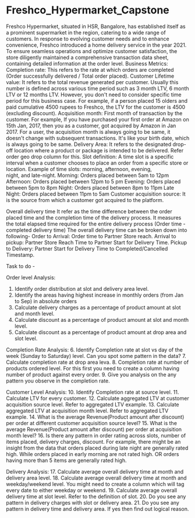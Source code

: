 # Freshco_Hypermarket_Capstone
Freshco Hypermarket, situated in HSR, Bangalore, has established itself as a prominent supermarket in the region, catering to a wide range of customers. In response to evolving customer needs and to enhance convenience, Freshco introduced a home delivery service in the year 2021. To ensure seamless operations and optimize customer satisfaction, the store diligently maintained a comprehensive transaction data sheet, containing detailed information at the order level.
Business Metrics:
Completion rate: This refers to the rate at which orders are completed (Order successfully delivered / Total order placed).
Customer Lifetime value: It refers to the total revenue generated per customer. Usually this number is defined across various time
period such as 3 month LTV, 6 month LTV or 12 months LTV. However, you don't need to consider specific time period for this business
case. For example, if a person placed 15 olders and paid cumulative 4500 rupees to Freshco, the LTV for the customer is 4500 (excluding discount).
Acquisition month: First month of transaction by the customer. For example, If you have purchased your first order at Amazon on 15th Jan, 2017, then you as a customer, got acquired by Amazon in Jan 2017. For a user, the acquisition month is always going to be same, it doesn't change with subsequent transactions. It's like your birth date, which is always going to be same.
Delivery Area: It refers to the designated drop-off location where a product or package is intended to be delivered. Refer order geo drop column for this.
Slot definition: A time slot is a specific interval when a customer chooses to place an order from a specific store or location. Example of time slots: morning, afternoon, evening, night, and late-night.
Morning: Orders placed between 5am to 12pm
Afternoon: Orders placed between 12pm to 5 pm
Evening: Orders placed between 5pm to 8pm
Night: Orders placed between 8pm to 11pm
Late Night: Orders placed between 11pm to 5am
Customer acquisition source: It is the source from which a customer got acquired to the platform.

Overall delivery time It refer as the time difference between the order placed time and the completion time of the delivery process. It measures the total elapsed time required for the entire delivery process (Order time - completed delivery time)
The overall delivery time can be broken down into following-
Order to Arrival: Order time to Partner Store reach.
Arrival to pickup: Partner Store Reach Time to Partner Start for Delivery Time.
Pickup to Delivery: Partner Start for Delivery Time to Completed/Cancelled Timestamp.

Task to do -

Order level Analysis:
1. Identify order distribution at slot and delivery area level.
2. Identify the areas having highest increase in monthly orders (from Jan to Sep) in absolute orders
3. Calculate delivery charges as a percentage of product amount at slot and month level.
4. Calculate discount as a percentage of product amount at slot and month level.
5. Calculate discount as a percentage of product amount at drop area and slot level.

Completion Rate Analysis:
6. Identify Completion rate at slot vs day of the week (Sunday to Saturday) level. Can you spot some pattern in the data?
7. Calculate completion rate at drop area leva.
8. Completion rate at number of products ordered level. For this first you need to create a column having number of product against every order.
9. Give you analysis on the any pattern you observe in the completion rate.

Customer Level Analysis:
10. Identify Completion rate at source level.
11. Calculate LTV for every customer.
12. Calculate aggregated LTV at customer acquisition source level. Refer to aggregated LTV example.
13. Calculate aggregated LTV at acquisition month level. Refer to aggregated LTV example.
14. What is the average Revenue(Product amount after discount) per order at different customer acquisition source level?
15. What is the average Revenue(Product amount after discount) per order at acquisition month level?
16. Is there any pattern in order rating across slots, number of items placed, delivery charges, discount. For example, there might be an insight from the data that orders placed during late night are generally rated high. While orders placed in early morning are not rated high. OR orders having more than 5 items are generally rated high.

Delivery Analysis:
17. Calculate average overall delivery time at month and delivery area level.
18. Calculate average overall delivery time at month and weekday/weekend level. You might need to create a column which will tag every date to either weekday or weekend.
19. Calculate average overall delivery time at slot level. Refer to the definition of slot.
20. Do you see any pattern in delivery charges with slot or delivery area.
21. Do you see any pattern in delivery time and delivery area. If yes then find out logical reason.





